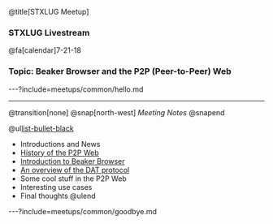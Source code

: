 @title[STXLUG Meetup]

### STXLUG Livestream

@fa[calendar]7-21-18

### Topic: Beaker Browser and the P2P (Peer-to-Peer) Web

---?include=meetups/common/hello.md

---

@transition[none]
@snap[north-west]
*Meeting Notes*
@snapend

@ul[list-bullet-black](false)
- Introductions and News
- [History of the P2P Web](https://en.wikipedia.org/wiki/P2P_network) 
- [Introduction to Beaker Browser](https://beakerbrowser.com/)
- [An overview of the DAT protocol](https://datproject.org/)
- Some cool stuff in the P2P Web
- Interesting use cases
- Final thoughts
@ulend

---?include=meetups/common/goodbye.md
